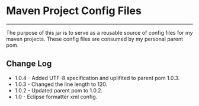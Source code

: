 # Maven Project Config Files
___
The purpose of this jar is to serve as a reusable source of config files for my maven projects. These config files are consumed by my personal parent pom.
## Change Log
* 1.0.4 - Added UTF-8 specification and uplifited to parent pom 1.0.3.
* 1.0.3 - Changed the line length to 120.
* 1.0.2 - Updated parent pom to 1.0.2.
* 1.0 - Eclipse formatter xml config.